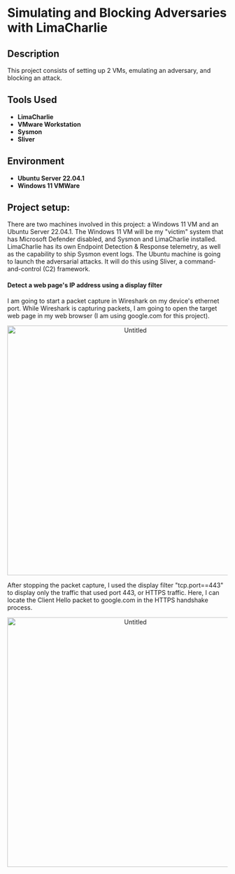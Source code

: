 <h1>Simulating and Blocking Adversaries with LimaCharlie</h1>

<h2>Description</h2>
This project consists of setting up 2 VMs, emulating an adversary, and blocking an attack.
<br />

<h2>Tools Used</h2>

- <b>LimaCharlie</b>
- <b>VMware Workstation</b>
- <b>Sysmon</b>
- <b>Sliver</b>

<h2>Environment</h2>

- <b>Ubuntu Server 22.04.1</b>
- <b>Windows 11 VMWare</b>

<h2>Project setup:</h2>
There are two machines involved in this project: a Windows 11 VM and an Ubuntu Server 22.04.1. The Windows 11 VM will be my "victim" system that has Microsoft Defender disabled, and Sysmon and LimaCharlie installed. LimaCharlie has its own Endpoint Detection & Response telemetry, as well as the capability to ship Sysmon event logs. The Ubuntu machine is going to launch the adversarial attacks. It will do this using Sliver, a command-and-control (C2) framework.
<h4>Detect a web page's IP address using a display filter</h4>
I am going to start a packet capture in Wireshark on my device's ethernet port. While Wireshark is capturing packets, I am going to open the target web page in my web browser (I am using google.com for this project).
<p align="center">
<img width="570" alt="Untitled" src="https://github.com/chau-eric/beginner-wireshark/assets/76719902/9254201c-9e74-4b0c-b6dd-ae903e7acfa7"><br/>
</p>
After stopping the packet capture, I used the display filter "tcp.port==443" to display only the traffic that used port 443, or HTTPS traffic. Here, I can locate the Client Hello packet to google.com in the HTTPS handshake process.
<p align="center">
<img width="570" alt="Untitled" src="https://github.com/chau-eric/beginner-wireshark/assets/76719902/48fc4c4e-180b-405b-be70-bacfa3e9968d"><br/>
</p>
